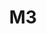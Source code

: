 ---
codehost: https://github.com/https://github.com/m3db/m3
logohandle: m3dbio
sort: m3db
title: M3
website: https://www.m3db.io/
---